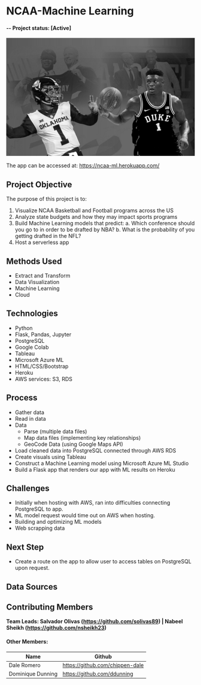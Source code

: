 # NCAA-Machine Learning
#### -- Project status: [Active]

![NCAA](FlaskAppAML/static/assets/img/header.jpg)

The app can be accessed at: https://ncaa-ml.herokuapp.com/

## Project Objective
The purpose of this project is to:

1. Visualize NCAA Basketball and Football programs across the US
2. Analyze state budgets and how they may impact sports programs
3. Build Machine Learning models that predict:
  a. Which conference should you go to in order to be drafted by NBA?
  b. What is the probability of you getting drafted in the NFL?
4. Host a serverless app

## Methods Used
* Extract and Transform
* Data Visualization
* Machine Learning
* Cloud

## Technologies
* Python
* Flask, Pandas, Jupyter
* PostgreSQL
* Google Colab
* Tableau
* Microsoft Azure ML
* HTML/CSS/Bootstrap
* Heroku
* AWS services: S3, RDS

## Process
* Gather data
* Read in data
* Data
   * Parse (multiple data files)
   * Map data files (implementing key relationships)
   * GeoCode Data (using Google Maps API)
* Load cleaned data into PostgreSQL connected through AWS RDS
* Create visuals using Tableau
* Construct a Machine Learning model using Microsoft Azure ML Studio
* Build a Flask app that renders our app with ML results on Heroku

## Challenges
* Initially when hosting with AWS, ran into difficulties connecting PostgreSQL to app.
* ML model request would time out on AWS when hosting.
* Building and optimizing ML models
* Web scrapping data

## Next Step
* Create a route on the app to allow user to access tables on PostgreSQL upon request.

## Data Sources

## Contributing Members

**Team Leads: Salvador Olivas (https://github.com/solivas89) | Nabeel Sheikh (https://github.com/nsheikh23)**

#### Other Members:

|Name     |  Github   | 
|---------|-----------------|
|Dale Romero | https://github.com/chippen-dale |
|Dominique Dunning | https://github.com/ddunning |

